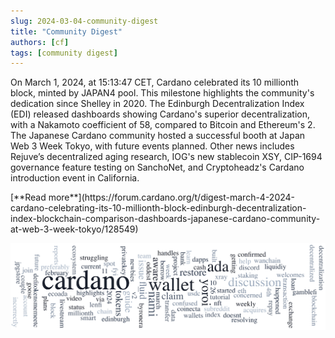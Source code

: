 ```yaml
---
slug: 2024-03-04-community-digest
title: "Community Digest"
authors: [cf]
tags: [community digest]
---
```


On March 1, 2024, at 15:13:47 CET, Cardano celebrated its 10 millionth block, minted by JAPAN4 pool. This milestone highlights the community's dedication since Shelley in 2020. The Edinburgh Decentralization Index (EDI) released dashboards showing Cardano's superior decentralization, with a Nakamoto coefficient of 58, compared to Bitcoin and Ethereum's 2. The Japanese Cardano community hosted a successful booth at Japan Web 3 Week Tokyo, with future events planned. Other news includes Rejuve’s decentralized aging research, IOG's new stablecoin XSY, CIP-1694 governance feature testing on SanchoNet, and Cryptoheadz's Cardano introduction event in California.

<div style={{ textAlign: 'right' }}>
 [**Read more**](https://forum.cardano.org/t/digest-march-4-2024-cardano-celebrating-its-10-millionth-block-edinburgh-decentralization-index-blockchain-comparison-dashboards-japanese-cardano-community-at-web-3-week-tokyo/128549) 
</div>

 ![community digest](./community-digest.png)

